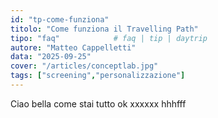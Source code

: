 ```yaml
---
id: "tp-come-funziona"
titolo: "Come funziona il Travelling Path"
tipo: "faq"            # faq | tip | daytrip
autore: "Matteo Cappelletti"
data: "2025-09-25"
cover: "/articles/conceptlab.jpg"
tags: ["screening","personalizzazione"]
---
```


Ciao bella come stai tutto ok xxxxxx hhhfff



